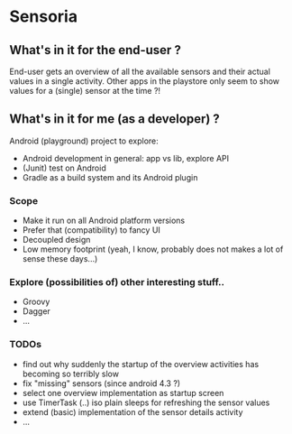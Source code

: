 Sensoria
========

## What's in it for the end-user ?
End-user gets an overview of all the available sensors and their actual values in a single activity.
Other apps in the playstore only seem to show values for a (single) sensor at the time ?!

## What's in it for me (as a developer) ?
Android (playground) project to explore:
- Android development in general: app vs lib, explore API
- (Junit) test on Android
- Gradle as a build system and its Android plugin

### Scope
- Make it run on all Android platform versions
- Prefer that (compatibility) to fancy UI
- Decoupled design
- Low memory footprint (yeah, I know, probably does not makes a lot of sense these days...)

### Explore (possibilities of) other interesting stuff..
- Groovy
- Dagger
- ...

### TODOs
- find out why suddenly the startup of the overview activities has becoming so terribly slow
- fix "missing" sensors (since android 4.3 ?)
- select one overview implementation as startup screen
- use TimerTask (..) iso plain sleeps for refreshing the sensor values
- extend (basic) implementation of the sensor details activity
- ...
